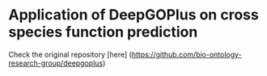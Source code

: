 # Application of DeepGOPlus on cross species function prediction

Check the original repository [here] (https://github.com/bio-ontology-research-group/deepgoplus)
